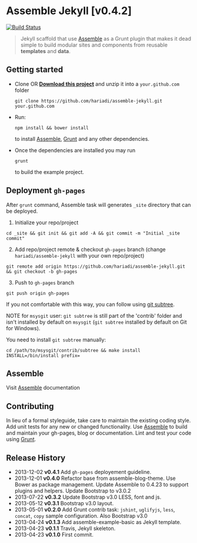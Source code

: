 # Assemble Jekyll [v0.4.2]
[![Build Status](https://travis-ci.org/hariadi/assemble-jekyll.png)](https://travis-ci.org/hariadi/assemble-jekyll)

> Jekyll scaffold that use [Assemble][assemble] as a Grunt plugin that makes it dead simple to build modular sites and components from reusable **templates** and **data**.


## Getting started
* Clone OR **[Download this project][download]** and unzip it into a `your.github.com` folder

  ```
  git clone https://github.com/hariadi/assemble-jekyll.git your.github.com
  ```

* Run:

  ```
  npm install && bower install
  ```

  to install [Assemble][assemble], [Grunt](http://gruntjs.com/) and any other dependencies.
* Once the dependencies are installed you may run

  ```
  grunt
  ```
  to build the example project.

## Deployment `gh-pages`

After `grunt` command, Assemble task will generates `_site` directory that can be deployed.

1. Initialize your repo/project
  ```shell
  cd _site && git init && git add -A && git commit -m "Initial _site commit"
  ```

2. Add repo/project remote & checkout `gh-pages` branch (change `hariadi/assemble-jekyll` with your own repo/project)
  ```shell
  git remote add origin https://github.com/hariadi/assemble-jekyll.git && git checkout -b gh-pages
  ```

3. Push to `gh-pages` branch
  ```shell
  git push origin gh-pages
  ```

If you not comfortable with this way, you can follow using [git subtree](http://yeoman.io/deployment.html).

NOTE for `msysgit` user: `git subtree` is still part of the 'contrib' folder and isn't installed by default on `msysgit` (`git subtree` installed by default on Git for Windows).

You need to install `git subtree` manually:

```shell
cd /path/to/msysgit/contrib/subtree && make install INSTALL=/bin/install prefix=
```

## Assemble
Visit [Assemble][assemble-docs] documentation


## Contributing
In lieu of a formal styleguide, take care to maintain the existing coding style. Add unit tests for any new or changed functionality. Use [Assemble][assemble] to build and maintain your gh-pages, blog or documentation. Lint and test your code using [Grunt](http://gruntjs.com/).


## Release History
* 2013-12-02    **v0.4.1**    Add `gh-pages` deployement guideline.
* 2013-12-01    **v0.4.0**    Refactor base from assemble-blog-theme. Use Bower as package management. Update Assemble to 0.4.23 to support plugins and helpers. Update Bootstrap to v3.0.2
* 2013-07-22    **v0.3.2**    Update Bootstrap v3.0 LESS, font and js.
* 2013-05-12    **v0.3.1**    Bootstrap v3.0 layout.
* 2013-05-01    **v0.2.0**    Add Grunt contrib task: `jshint`, `uglifyjs`, `less`, `concat`, `copy` sample configuration. Also Bootstrap v3.0
* 2013-04-24    **v0.1.3**    Add assemble-example-basic as Jekyll template.
* 2013-04-23    **v0.1.1**    Travis, Jekyll skeleton.
* 2013-04-23    **v0.1.0**    First commit.

[download]: https://github.com/hariadi/assemble-jekyll/archive/master.zip
[assemble]: https://assemble.io
[assemble-docs]: https://assemble.io/docs
[assemble-examples]: https://github.com/assemble/assemble-examples
[assemble-jekyll]: https://github.com/hariadi/assemble-jekyll
[gruntfile]: http://gruntjs.com/sample-gruntfile
